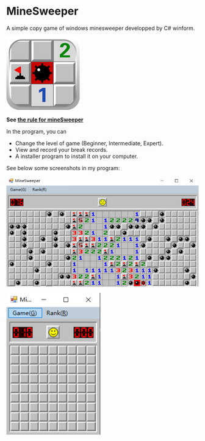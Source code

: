 # MineSweeper
A simple copy game of windows minesweeper developped by C# winform.

![](MineSweeper/Img/icon.png)

**See [the rule for mineSweeper](http://www.freeminesweeper.org/help/minehelpinstructions.html)**

In the program, you can
  -  Change the level of game (Beginner, Intermediate, Expert).
  -  View and record your break records.
  -  A installer program to install it on your computer.
  
See below some screenshots in my program:
  
![](MineSweeper/Img/cover.png)

![](MineSweeper/Img/frame.png)

